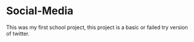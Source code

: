 # Social-Media
This was my first school project, this project is a basic or failed try version of twitter.
